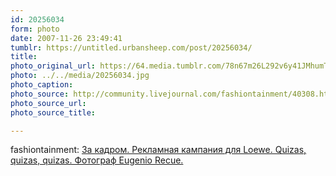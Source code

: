 ```yaml
---
id: 20256034
form: photo
date: 2007-11-26 23:49:41
tumblr: https://untitled.urbansheep.com/post/20256034/
title:
photo_original_url: https://64.media.tumblr.com/78n67m26L292v6y41JMhumTz_1280.jpg
photo: ../../media/20256034.jpg
photo_caption:
photo_source: http://community.livejournal.com/fashiontainment/40308.html?style=mine#cutid1
photo_source_url:
photo_source_title:

---
```


<p>fashiontainment: <a href="http://community.livejournal.com/fashiontainment/40308.html">За кадром. Рекламная кампания для Loewe. Quizas, quizas, quizas. Фотограф Eugenio Recue.</a></p>
